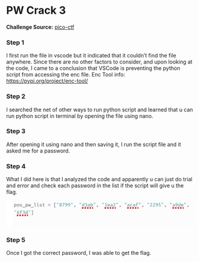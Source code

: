 # PW Crack 3
**Challenge Source:** [pico-ctf](https://play.picoctf.org/practice/challenge/247?page=1&tag=6)
### Step 1
I first run the file in vscode but it indicated that it couldn’t find the file anywhere. Since there are no other factors to consider, and upon looking at the code, I came to a conclusion that VSCode is preventing the python script from accessing the enc file.
Enc Tool info: https://pypi.org/project/enc-tool/ 
### Step 2
I searched the net of other ways to run python script and learned that u can run python script in terminal by opening the file using nano. 
### Step 3
After opening it using nano and then saving it, I run the script file and it asked me for a password. 
### Step 4
What I did here is that I analyzed the code and apparently u can just do trial and error and check each password in the list if the script will give u the flag.

![s1](./s1.png)
### Step 5
Once I got the correct password, I was able to get the flag.
